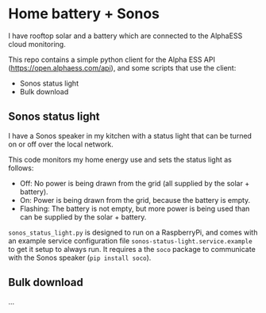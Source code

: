 
# Home battery + Sonos

I have rooftop solar and a battery which are connected to the AlphaESS cloud monitoring. 

This repo contains a simple python client for the Alpha ESS API (https://open.alphaess.com/api), and some scripts that use the client:
 * Sonos status light
 * Bulk download


## Sonos status light

I have a Sonos speaker in my kitchen with a status light that can be turned on or off over the local network.

This code monitors my home energy use and sets the status light as follows:
 * Off: No power is being drawn from the grid (all supplied by the solar + battery).
 * On: Power is being drawn from the grid, because the battery is empty.
 * Flashing: The battery is not empty, but more power is being used than can be supplied by the solar + battery.

`sonos_status_light.py` is designed to run on a RaspberryPi, and comes with an example service configuration file `sonos-status-light.service.example` to get it setup to always run. It requires a the `soco` package to communicate with the Sonos speaker (`pip install soco`).


## Bulk download

...